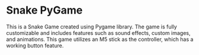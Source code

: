 # Snake PyGame
This is a Snake Game created using Pygame library. The game is fully customizable and includes features such as sound effects, custom images, and animations. This game utilizes an M5 stick as the controller, which has a working button feature.
